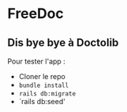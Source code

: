 # FreeDoc
## Dis bye bye à Doctolib


Pour tester l'app :
* Cloner le repo
* `bundle install`
* `rails db:migrate`
* `rails db:seed'
